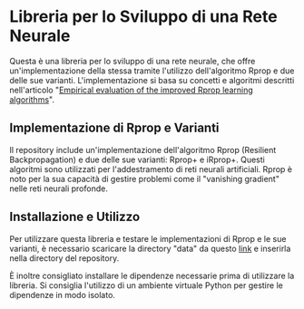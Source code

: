 # Libreria per lo Sviluppo di una Rete Neurale

Questa è una libreria per lo sviluppo di una rete neurale, che offre un'implementazione della stessa tramite l'utilizzo dell'algoritmo Rprop e due delle sue varianti. L'implementazione si basa su concetti e algoritmi descritti nell'articolo "[Empirical evaluation of the improved Rprop
learning algorithms](https://sci2s.ugr.es/keel/pdf/algorithm/articulo/2003-Neuro-Igel-IRprop+.pdf)".

## Implementazione di Rprop e Varianti

Il repository include un'implementazione dell'algoritmo Rprop (Resilient Backpropagation) e due delle sue varianti: Rprop+ e iRprop+. Questi algoritmi sono utilizzati per l'addestramento di reti neurali artificiali. Rprop è noto per la sua capacità di gestire problemi come il "vanishing gradient" nelle reti neurali profonde.

## Installazione e Utilizzo

Per utilizzare questa libreria e testare le implementazioni di Rprop e le sue varianti, è necessario scaricare la directory "data" da questo [link](https://communitystudentiunina-my.sharepoint.com/:f:/g/personal/marcello_russo_studenti_unina_it/EiPFCnSwqWRLqyyW8EQc_BABTgJt9vDTe7yOF3l9Z1OoFQ?e=A1JIAX) e inserirla nella directory del repository.

È inoltre consigliato installare le dipendenze necessarie prima di utilizzare la libreria. Si consiglia l'utilizzo di un ambiente virtuale Python per gestire le dipendenze in modo isolato.

